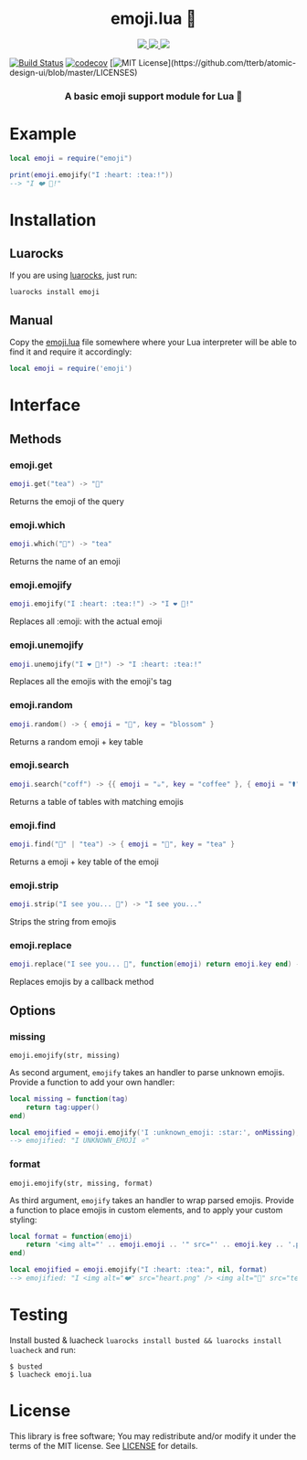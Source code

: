 <h1 align=center>emoji.lua 💬</h1>

<p align="center">
    <a href="https://travis-ci.org/kitsunies/emoji.lua"> <img src="https://travis-ci.org/kitsunies/emoji.lua.svg?branch=v2"> </a>
    <a href="https://codecov.io/gh/kitsunies/emoji.lua/branch/v2/"> <img src="https://codecov.io/gh/kitsunies/emoji.lua/branch/v2/graph/badge.svg"> </a>
    <a href="https://github.com/kitsunies/emoji.lua/edit/v2/LICENSE"> <img src="https://img.shields.io/github/license/Naereen/StrapDown.js.svg"> </a>
</p>


[![Build Status](https://travis-ci.org/kitsunies/emoji.lua.svg?branch=v2)](https://travis-ci.org/kitsunies/emoji.lua)
[![codecov](https://codecov.io/gh/kitsunies/emoji.lua/branch/v2/graph/badge.svg)](https://codecov.io/gh/kitsunies/emoji.lua)
[![MIT License](https://img.shields.io/apm/l/atomic-design-ui.svg?)](https://github.com/tterb/atomic-design-ui/blob/master/LICENSES)

<h3 align=center>A basic emoji support module for Lua 🌙</h3>

# Example

```lua
local emoji = require("emoji")

print(emoji.emojify("I :heart: :tea:!"))
--> "I ❤️ 🍵!"
```

# Installation

## Luarocks

If you are using [luarocks](https://luarocks.org), just run:

```
luarocks install emoji
```

## Manual

Copy the [emoji.lua](emoji.lua) file somewhere where your Lua interpreter will be able to find it and require it accordingly:

```lua
local emoji = require('emoji')
```

# Interface

## Methods

### emoji.get

```lua
emoji.get("tea") -> "🍵"
```

Returns the emoji of the query

### emoji.which

```lua
emoji.which("🍵") -> "tea"
```

Returns the name of an emoji

### emoji.emojify

```lua
emoji.emojify("I :heart: :tea:!") -> "I ❤️ 🍵!"
```

Replaces all :emoji: with the actual emoji

### emoji.unemojify

```lua
emoji.unemojify("I ❤️ 🍵!") -> "I :heart: :tea:!"
```

Replaces all the emojis with the emoji's tag

### emoji.random

```lua
emoji.random() -> { emoji = "🌼", key = "blossom" }
```

Returns a random emoji + key table

### emoji.search

```lua
emoji.search("coff") -> {{ emoji = "☕️", key = "coffee" }, { emoji = "⚰", key = "coffin" }}
```

Returns a table of tables with matching emojis

### emoji.find

```lua
emoji.find("🍵" | "tea") -> { emoji = "🍵", key = "tea" }
```

Returns a emoji + key table of the emoji

### emoji.strip

```lua
emoji.strip("I see you... 👀") -> "I see you..."
```

Strips the string from emojis

### emoji.replace

```lua
emoji.replace("I see you... 👀", function(emoji) return emoji.key end) -> "I see you... eyes"
```

Replaces emojis by a callback method

## Options

### missing

`emoji.emojify(str, missing)`

As second argument,  `emojify`  takes an handler to parse unknown emojis. Provide a function to add your own handler:

```lua
local missing = function(tag)
    return tag:upper()
end)

local emojified = emoji.emojify('I :unknown_emoji: :star:', onMissing);
--> emojified: "I UNKNOWN_EMOJI ⭐️"
```

### format

`emoji.emojify(str, missing, format)`

As third argument,  `emojify`  takes an handler to wrap parsed emojis. Provide a function to place emojis in custom elements, and to apply your custom styling:

```lua
local format = function(emoji)
    return '<img alt="' .. emoji.emoji .. '" src="' .. emoji.key .. '.png />'
end)

local emojified = emoji.emojify("I :heart: :tea:", nil, format)
--> emojified: "I <img alt="❤️" src="heart.png" /> <img alt="🍵" src="tea.png" />"
```

# Testing
Install busted & luacheck `luarocks install busted && luarocks install luacheck` and run:

```
$ busted
$ luacheck emoji.lua
```

# License

This library is free software; You may redistribute and/or modify it under the terms of the MIT license. See [LICENSE](LICENSE) for details.
